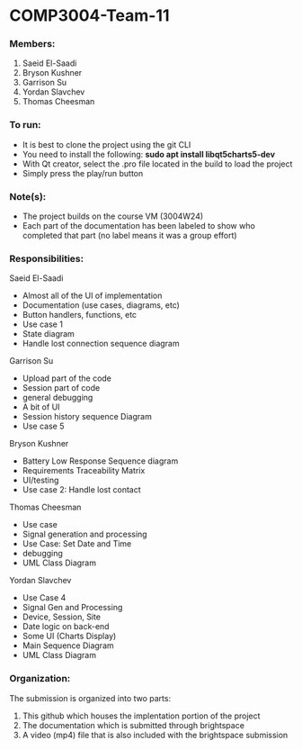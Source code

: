 # COMP3004-Team-11

### Members:

1. Saeid El-Saadi
2. Bryson Kushner
3. Garrison Su
4. Yordan Slavchev
5. Thomas Cheesman

### To run:

- It is best to clone the project using the git CLI
- You need to install the following: **sudo apt install libqt5charts5-dev**
- With Qt creator, select the .pro file located in the build to load the project
- Simply press the play/run button

### Note(s):

- The project builds on the course VM (3004W24)
- Each part of the documentation has been labeled to show who completed that part (no label means it was a group effort)

### Responsibilities:

Saeid El-Saadi

- Almost all of the UI of implementation
- Documentation (use cases, diagrams, etc)
- Button handlers, functions, etc
- Use case 1
- State diagram
- Handle lost connection sequence diagram

Garrison Su

- Upload part of the code
- Session part of code
- general debugging
- A bit of UI
- Session history sequence Diagram
- Use case 5

Bryson Kushner

- Battery Low Response Sequence diagram
- Requirements Traceability Matrix
- UI/testing
- Use case 2: Handle lost contact

Thomas Cheesman

- Use case
- Signal generation and processing
- Use Case: Set Date and Time
- debugging
- UML Class Diagram

Yordan Slavchev

- Use Case 4
- Signal Gen and Processing
- Device, Session, Site
- Date logic on back-end
- Some UI (Charts Display)
- Main Sequence Diagram
- UML Class Diagram

### Organization:

The submission is organized into two parts:

1. This github which houses the implentation portion of the project
2. The documentation which is submitted through brightspace
3. A video (mp4) file that is also included with the brightspace submission
